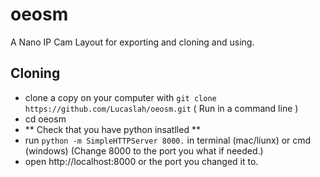 # oeosm
A Nano IP Cam Layout for exporting and cloning and using.

## Cloning

- clone a copy on your computer with `git clone https://github.com/Lucaslah/oeosm.git` ( Run in a command line )
- cd oeosm
- ** Check that you have python insatlled **
- run `python -m SimpleHTTPServer 8000.` in terminal (mac/liunx) or cmd (windows) (Change 8000 to the port you what if needed.)
- open http://localhost:8000 or the port you changed it to.
